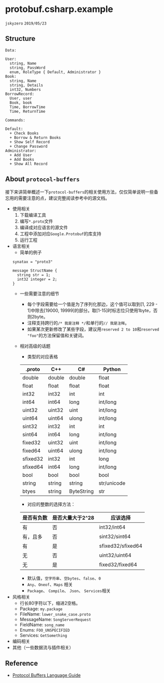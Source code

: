 # protobuf.csharp.example
`jskyzero` `2019/05/23`

## Structure

```
Data:

User:
  string, Name
  string, PassWord
  enum, RoleType { Default, Administrator }
Book:
  string, Name
  string, Details
  int32, Numbers
BorrowRecord:
  User, user
  Book, book
  Time, BorrowTime
  Time, ReturnTime

Commands:

Default:
  + Check Books
  + Borrow & Return Books
  + Show Self Record
  + Change Password
Administrator:
  + Add User
  + Add Books
  + Show All Record
```

## About `protocol-buffers`

接下来讲简单概述一下`protocol-buffers`的相关使用方法，仅仅简单说明一些备忘用的需要注意的点，建议完整阅读参考中的源文档。

+ 使用相关
  1. 下载编译工具
  2. 编写`*.proto`文件
  3. 编译成对应语言的源文件
  4. 工程中添加对应`Google.Protobuf`的库支持
  5. 运行工程
+ 语言相关
  + 简单的例子
  ```
  synatax = "proto3"

  message StructName {
    string str = 1;
    int32 integer = 2;
  }
  ```
  + 一些需要注意的细节
    + 每个字段需要给一个值是为了序列化那边，这个值可以取到[1, 229 - 1]中除去[19000, 19999]的部分。取[1-15]时标志位只使用1byte，否则2byte。
    + 注释支持跨行的`/* 我是注释 */`和单行的`// 我是注释`。
    + 如果某次更新修改了某些字段，建议用`reserved 2 to 10`和`reserved "foo"`的方法保留值和关键词。
  + 相对高级的话题
    + 类型的对应表格

    |.proto|C++|C#|Python|
    |--|--|--|--|
    |double|double|double|float|
    |float|float|float|float|
    |int32|int32|int|int|
    |int64|int64|long|int/long|
    |uint32|uint32|uint|int/long|
    |uint64|uint64|ulong|int/long|
    |sint32|int32|int|int|
    |sint64|int64|long|int/long|
    |fixed32|uint32|uint|int/long|
    |fixed64|uint64|ulong|int/long|
    |sfixed32|int32|int|long|
    |sfixed64|int64|long|int/long|
    |bool|bool|bool|bool|
    |string|string|string|str/unicode|
    |btyes|string|ByteString|str|

    + 对应的整数的选择方法：

    |是否有负数|是否大量大于2^28|应该选择|
    |--|--|--|
    |有|否|int32/int64|
    |有，且多|否|sint32/sint64|
    |有|是|sfixed32/sfixed64|
    |无|否|uint32/uint64|
    |无|是|fixed32/fixed64|

    + 默认值，`空字符串`、`空bytes`、`false`、`0`
    + `Any`、`Oneof`、`Maps` 相关
    + `Package`、 `Compile`、 `Json`、 `Services`相关
+ 风格相关
  + 行长80字符以下，缩进2空格。
  + Package: `my.package`
  + FileName: `lower_snake_case.proto`
  + MessageName: `SongServerRequest`
  + FieldName: `song_name`
  + Enums: `FOO_UNSPECIFIED`
  + Services: `GetSomething`
+ 编码相关
+ 其他（一些数据流与插件相关）

## Reference

+ [Protocol Buffers Language Guide ](https://developers.google.com/protocol-buffers/docs/proto3#updating)